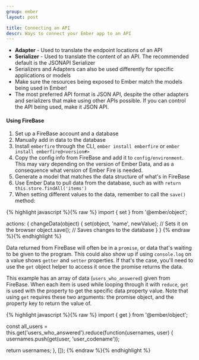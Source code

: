 ```yaml
---
group: ember
layout: post

title: Connecting an API
descr: Ways to connect your Ember app to an API
---
```


* **Adapter** - Used to translate the endpoint locations of an API
* **Serializer** - Used to translate the content of an API. The recommended default is the JSONAPI Serializer
* Serializers and Adapters can also be used differently for specific applications or models
* Make sure the resources being exposed to Ember match the models being used in Ember!
* The most preferred API format is JSON API, despite the other adapters and serializers that make using other APIs possible. If you can control the API being used, make it JSON API.

#### Using FireBase

1) Set up a FireBase account and a database
2) Manually add in data to the database
3) Install `emberfire` through the CLI, `ember install emberfire` or `ember install emberfire@<version#>`
3) Copy the config info from FireBase and add it to `config/environment`. This may vary depending on the version of Ember Data, and as a consequence what version of Ember Fire is needed.
4) Generate a model that matches the data structure of what's in FireBase
5) Use Ember Data to pull data from the database, such as with `return this.store.findAll('items')`
6) When setting different values to the data, remember to call the `save()` method:

{% highlight javascript %}{% raw %}
import { set } from '@ember/object';

actions: {
  changeData(object) {
    set(object, 'name', newValue);  // Sets it on the browser
    object.save();                  // Saves changes to the database
  }
}
{% endraw %}{% endhighlight %}

Data returned from FireBase will often be in a `promise`, or data that's waiting to be given to the program. This could also show up if using `console.log` on a value shows `getter` and `setter` properties. If that's the case, you'll need to use the `get` object helper to access it once the promise returns the data.

This example has an array of data (`users_who_answered`) given from FireBase. When each item is used while looping through it with `reduce`, `get` is used with the property to get the specific data property value. Note that using `get` requires these two arguments: the promise object, and the property key to return the value of.

{% highlight javascript %}{% raw %}
import { get } from '@ember/object';

const all_users = this.get('users_who_answered').reduce(function(usernames, user) {
  usernames.push(get(user, 'user_codename'));

  return usernames;
}, []);
{% endraw %}{% endhighlight %}
